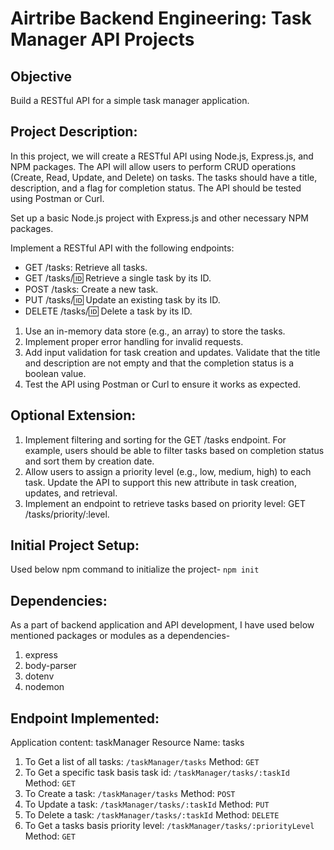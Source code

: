 # Airtribe Backend Engineering: Task Manager API Projects
## Objective
Build a RESTful API for a simple task manager application.

## Project Description:

In this project, we will create a RESTful API using Node.js, Express.js, and NPM packages. The API will allow users to perform CRUD operations (Create, Read, Update, and Delete) on tasks. The tasks should have a title, description, and a flag for completion status. The API should be tested using Postman or Curl.

Set up a basic Node.js project with Express.js and other necessary NPM packages.

Implement a RESTful API with the following endpoints:

* GET /tasks: Retrieve all tasks.
* GET /tasks/:id: Retrieve a single task by its ID.
* POST /tasks: Create a new task.
* PUT /tasks/:id: Update an existing task by its ID.
* DELETE /tasks/:id: Delete a task by its ID.

1. Use an in-memory data store (e.g., an array) to store the tasks.
2. Implement proper error handling for invalid requests.
3. Add input validation for task creation and updates. Validate that the title and description are not empty and that the completion status is a boolean value.
4. Test the API using Postman or Curl to ensure it works as expected.

## Optional Extension:

1. Implement filtering and sorting for the GET /tasks endpoint. For example, users should be able to filter tasks based on completion status and sort them by creation date.
2. Allow users to assign a priority level (e.g., low, medium, high) to each task. Update the API to support this new attribute in task creation, updates, and retrieval.
3. Implement an endpoint to retrieve tasks based on priority level: GET /tasks/priority/:level.

## Initial Project Setup:

Used below npm command to initialize the project-
`npm init`

## Dependencies:

As a part of backend application and API development, I have used below mentioned packages or modules as a dependencies-
1. express
2. body-parser
3. dotenv
4. nodemon

## Endpoint Implemented:

Application content: taskManager
Resource Name: tasks

1. To Get a list of all tasks: `/taskManager/tasks` Method: `GET`
2. To Get a specific task basis task id: `/taskManager/tasks/:taskId` Method: `GET`
3. To Create a task: `/taskManager/tasks` Method: `POST`
4. To Update a task: `/taskManager/tasks/:taskId` Method: `PUT`
5. To Delete a task: `/taskManager/tasks/:taskId` Method: `DELETE`
6. To Get a tasks basis priority level: `/taskManager/tasks/:priorityLevel` Method: `GET` 